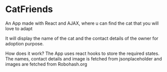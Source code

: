 # CatFriends

An App made with React and AJAX, where u can find the cat that you will love to adapt

It will display the name of the cat and the contact details of the owner for adoption purpose.


How does it work?
The App uses react hooks to store the required states.
The names, contact details and image is fetched from jsonplaceholder and images are fetched from Robohash.org
